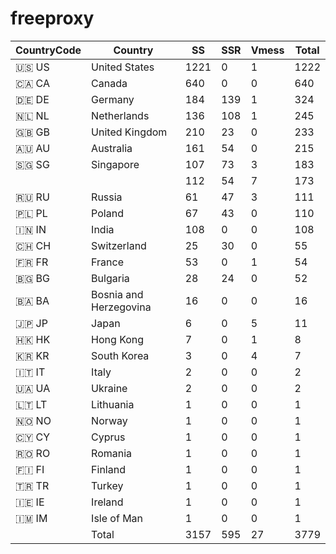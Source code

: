 # freeproxy

|CountryCode|Country|SS|SSR|Vmess|Total|
|  ----  | ----  |  ----  | ----  |  ----  | ----  |
|🇺🇸 US|United States|1221|0|1|1222|
|🇨🇦 CA|Canada|640|0|0|640|
|🇩🇪 DE|Germany|184|139|1|324|
|🇳🇱 NL|Netherlands|136|108|1|245|
|🇬🇧 GB|United Kingdom|210|23|0|233|
|🇦🇺 AU|Australia|161|54|0|215|
|🇸🇬 SG|Singapore|107|73|3|183|
| ||112|54|7|173|
|🇷🇺 RU|Russia|61|47|3|111|
|🇵🇱 PL|Poland|67|43|0|110|
|🇮🇳 IN|India|108|0|0|108|
|🇨🇭 CH|Switzerland|25|30|0|55|
|🇫🇷 FR|France|53|0|1|54|
|🇧🇬 BG|Bulgaria|28|24|0|52|
|🇧🇦 BA|Bosnia and Herzegovina|16|0|0|16|
|🇯🇵 JP|Japan|6|0|5|11|
|🇭🇰 HK|Hong Kong|7|0|1|8|
|🇰🇷 KR|South Korea|3|0|4|7|
|🇮🇹 IT|Italy|2|0|0|2|
|🇺🇦 UA|Ukraine|2|0|0|2|
|🇱🇹 LT|Lithuania|1|0|0|1|
|🇳🇴 NO|Norway|1|0|0|1|
|🇨🇾 CY|Cyprus|1|0|0|1|
|🇷🇴 RO|Romania|1|0|0|1|
|🇫🇮 FI|Finland|1|0|0|1|
|🇹🇷 TR|Turkey|1|0|0|1|
|🇮🇪 IE|Ireland|1|0|0|1|
|🇮🇲 IM|Isle of Man|1|0|0|1|
||Total|3157|595|27|3779|
